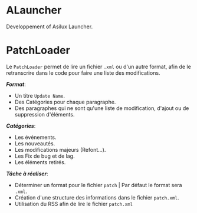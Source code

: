 # ALauncher
Developpement of Asilux Launcher.


# PatchLoader

Le `PatchLoader` permet de lire un fichier `.xml` ou d'un autre format, afin de le retranscrire dans le code pour faire une liste des modifications.


_**Format**_:
- Un titre `Update Name`.
- Des Catégories pour chaque  paragraphe.
- Des paragraphes qui ne sont qu'une liste de modification, d'ajout ou de suppression d'éléments.

_**Catégories**_:
- Les événements.
- Les nouveautés.
- Les modifications majeurs (Refont...).
- Les Fix de bug et de lag.
- Les éléments retirés.

_**Tâche à réaliser**_:
- Déterminer un format pour le fichier `patch` | Par défaut le format sera `.xml`.
- Création d'une structure des informations dans le fichier `patch.xml`.
- Utilisation du RSS afin de lire le fichier `patch.xml`
